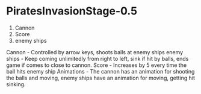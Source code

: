 # PiratesInvasionStage-0.5



1. Cannon
2. Score
3. enemy ships

Cannon - Controlled by arrow keys, shoots balls at enemy ships
enemy ships - Keep coming unlimitedly from right to left, sink if hit by balls, ends game if comes to close to cannon.
Score - Increases by 5 every time the ball hits enemy ship
Animations - The cannon has an animation for shooting the balls and moving, enemy ships have an animation for moving, getting hit sinking.
